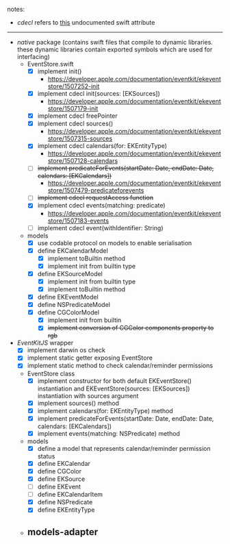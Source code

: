 
notes:
- _cdecl_ refers to [this](https://forums.swift.org/t/formalizing-cdecl/40677/11) undocumented swift attribute

---

- _native_ package (contains swift files that compile to dynamic libraries. these dynamic libraries contain exported symbols which are used for interfacing)
	-  EventStore.swift
		- [x] implement init()
			- https://developer.apple.com/documentation/eventkit/ekeventstore/1507252-init
		- [x] implement cdecl init(sources: [EKSources]) 
			-  https://developer.apple.com/documentation/eventkit/ekeventstore/1507179-init
		- [x] implement cdecl freePointer 
		- [x] implement cdecl sources() 
			-  https://developer.apple.com/documentation/eventkit/ekeventstore/1507315-sources
		- [x] implement cdecl calendars(for: EKEntityType)
			- https://developer.apple.com/documentation/eventkit/ekeventstore/1507128-calendars
		- [ ] ~~implement predicateForEvents(startDate: Date, endDate: Date, calendars: [EKCalendars])~~
			-  https://developer.apple.com/documentation/eventkit/ekeventstore/1507479-predicateforevents
		- [ ] ~~implement cdecl requestAccess function~~
		- [x] implement cdecl events(matching: predicate) 
			-  https://developer.apple.com/documentation/eventkit/ekeventstore/1507183-events
		- [ ]  implement cdecl event(withIdentifier: String)
	- models
		- [x] use codable protocol on models to enable serialisation
		- [x] define EKCalendarModel 
			- [x] implement toBuiltin method
			- [x] implement init from builtin type
		- [x] define EKSourceModel
			- [x] implement init from builtin type
			- [x] implement toBuiltin method
		- [x] define EKEventModel
		- [x] define NSPredicateModel
		- [x] define CGColorModel
			- [x] implement init from builtin
			- [x] ~~implement conversion of CGColor components property to rgb~~
		      
- _EventKitJS_ wrapper
	- [x] implement darwin os check
	- [x] implement static getter exposing EventStore
	- [x] implement static method to check calendar/reminder permissions
	- EventStore class
		- [x] implement constructor for both default EKEventStore() instantiation and EKEventStore(sources: [EKSources]) instantiation with sources argument
		- [x] implement sources() method
		- [x] implement calendars(for: EKEntityType) method
		- [x] implement predicateForEvents(startDate: Date, endDate: Date, calendars: [EKCalendars])
		- [x] implement events(matching: NSPredicate) method
	 - models
		 - [x] define a model that represents calendar/reminder permission status
		 - [x] define EKCalendar
		 - [x] define CGColor
		 - [x] define EKSource
		 - [ ] define EKEvent
		 - [ ] define EKCalendarItem
		 - [x] define NSPredicate
		 - [x] define EKEntityType
	 - models-adapter
		 - 







